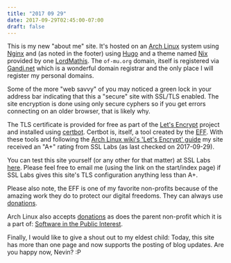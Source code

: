 ```yaml
---
title: "2017 09 29"
date: 2017-09-29T02:45:00-07:00
draft: false
---
```


This is my new "about me" site. It's hosted on an [Arch Linux](https://wiki.archlinux.org/index.php/Arch_Linux) system using [Nginx](http://nginx.org/) and (as noted in the footer) using [Hugo](https://gohugo.io/) and a theme named [Nix](https://themes.gohugo.io/hugo-theme-nix/) provided by one [LordMathis](https://github.com/LordMathis). The ```of-mu.org``` domain, itself is registered via [Gandi.net](https://www.gandi.net/) which is a wonderful domain registrar and the only place I will register my personal domains.

Some of the more "web savvy" of you may noticed a green lock in your address bar indicating that this a "secure" site with SSL/TLS enabled. The site encryption is done using only secure cyphers so if you get errors connecting on an older browser, that is likely why.

The TLS certificate is provided for free as part of the [Let's Encrypt](https://letsencrypt.org/) project and installed using [certbot](https://certbot.eff.org/). Certbot is, itself, a tool created by the [EFF](https://www.eff.org/). With these tools and following the [Arch Linux wiki's 'Let's Encrypt' guide](https://wiki.archlinux.org/index.php/Let%E2%80%99s_Encrypt) my site received an "A+" rating from SSL Labs (as last checked on 2017-09-29).

You can test this site yourself (or any other for that matter) at SSL Labs [here](https://ssllabs.com/ssltest/analyze.html?d=of-mu.org&latest). Please feel free to email me (using the link on the start/index page) if SSL Labs gives this site's TLS configuration anything less than A+.

Please also note, the EFF is one of my favorite non-profits because of the amazing work they do to protect our digital freedoms. They can always use [donations](https://supporters.eff.org/donate).

Arch Linux also accepts [donations](https://www.archlinux.org/donate/) as does the parent non-profit which it is a part of: [Software in the Public Interest](http://www.spi-inc.org/).

Finally, I would like to give a shout out to my eldest child: Today, this site has more than one page and now supports the posting of blog updates. Are you happy now, Nevin? :P
